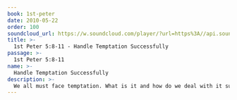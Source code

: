 ```yaml
---
book: 1st-peter
date: 2010-05-22
order: 100
soundcloud_url: https://w.soundcloud.com/player/?url=https%3A//api.soundcloud.com/tracks/
title: >-
  1st Peter 5:8-11 - Handle Temptation Successfully
passage: >-
  1st Peter 5:8-11
name: >-
  Handle Temptation Successfully
description: >-
  We all must face temptation. What is it and how do we deal with it successfully?
---
```


